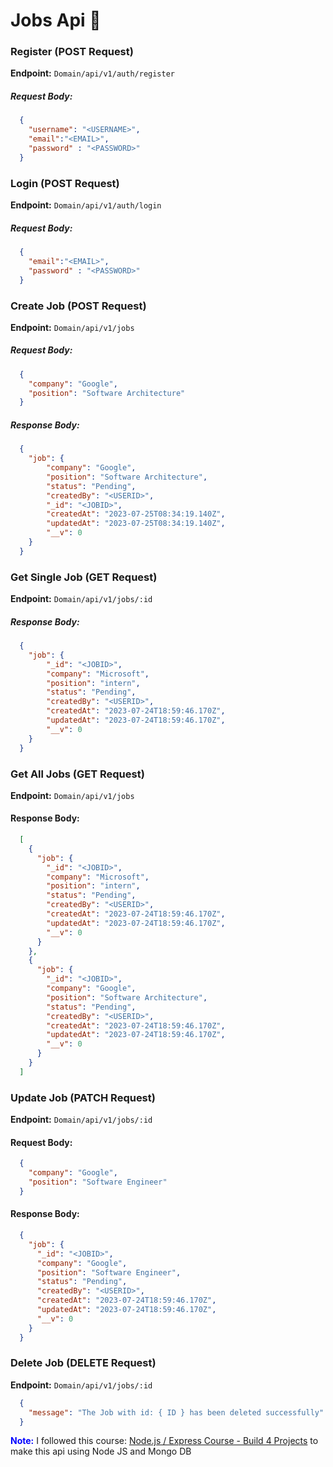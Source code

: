 # Jobs Api 💼

### Register (POST Request)
**Endpoint:** `Domain/api/v1/auth/register`
##### Request Body: 
```json
  {
    "username": "<USERNAME>",
    "email":"<EMAIL>",
    "password" : "<PASSWORD>"
  }
```

### Login (POST Request)
**Endpoint:** `Domain/api/v1/auth/login`
##### Request Body: 
```json
  {
    "email":"<EMAIL>",
    "password" : "<PASSWORD>"
  }
```

### Create Job (POST Request)
**Endpoint:** `Domain/api/v1/jobs`
##### Request Body: 
```json
  {
    "company": "Google",
    "position": "Software Architecture"
  }
```
##### Response Body:
```json
  {
    "job": {
        "company": "Google",
        "position": "Software Architecture",
        "status": "Pending",
        "createdBy": "<USERID>",
        "_id": "<JOBID>",
        "createdAt": "2023-07-25T08:34:19.140Z",
        "updatedAt": "2023-07-25T08:34:19.140Z",
        "__v": 0
    }
  }
```

### Get Single Job (GET Request)
**Endpoint:** `Domain/api/v1/jobs/:id`
##### Response Body:
```json
  {
    "job": {
        "_id": "<JOBID>",
        "company": "Microsoft",
        "position": "intern",
        "status": "Pending",
        "createdBy": "<USERID>",
        "createdAt": "2023-07-24T18:59:46.170Z",
        "updatedAt": "2023-07-24T18:59:46.170Z",
        "__v": 0
    }
  }
```

### Get All Jobs (GET Request)
**Endpoint:** `Domain/api/v1/jobs`
#### Response Body:
```json
  [
    {
      "job": {
        "_id": "<JOBID>",
        "company": "Microsoft",
        "position": "intern",
        "status": "Pending",
        "createdBy": "<USERID>",
        "createdAt": "2023-07-24T18:59:46.170Z",
        "updatedAt": "2023-07-24T18:59:46.170Z",
        "__v": 0
      }
    },
    {
      "job": {
        "_id": "<JOBID>",
        "company": "Google",
        "position": "Software Architecture",
        "status": "Pending",
        "createdBy": "<USERID>",
        "createdAt": "2023-07-24T18:59:46.170Z",
        "updatedAt": "2023-07-24T18:59:46.170Z",
        "__v": 0
      }
    }
  ]
```

### Update Job (PATCH Request)
**Endpoint:** `Domain/api/v1/jobs/:id`
#### Request Body:
```json
  {
    "company": "Google",
    "position": "Software Engineer"
  }
```
#### Response Body:
```json
  {
    "job": {
      "_id": "<JOBID>",
      "company": "Google",
      "position": "Software Engineer",
      "status": "Pending",
      "createdBy": "<USERID>",
      "createdAt": "2023-07-24T18:59:46.170Z",
      "updatedAt": "2023-07-24T18:59:46.170Z",
      "__v": 0
    }
  }
```

### Delete Job (DELETE Request)
**Endpoint:** `Domain/api/v1/jobs/:id`
```json
  {
    "message": "The Job with id: { ID } has been deleted successfully"
  }
```

**<span style="color: blue">Note:</span>**
<span style="font-size: 14px">I followed this course: <a href="https://youtu.be/qwfE7fSVaZM">Node.js / Express Course - Build 4 Projects</a> to make this api using Node JS and Mongo DB</span>
